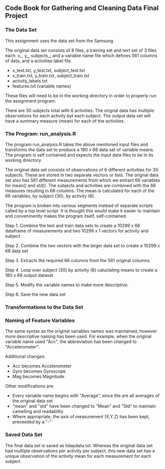 
## Code Book for Gathering and Cleaning Data Final Project

### The Data Set
This assignment uses the data set from the Samsung 

The original data set consists of 8 files, a training set and text set of 3 files each: x_, y_, subjects_; and a variable name file which defines 561 columns of data, and a activities label file.

- x_test.txt, y_test.txt, subject_test.txt
- x_train.txt, y_train.txt, subject_train.txt
- activity_labels.txt
- features.txt (variable names)

These files will need to be in the working directory in order to properly run the assignment program.

There are 30 subjects total with 6 activities.
The orignal data has multiple observations for each activity byt each subject. The output data set will have a summary measure (mean) for each of the activities.

### The Program: run_analysis.R

The program run_analysis.R takes the above mentioned input files and transforms the data set to produce a 180 x 68 data set of variable means. The program is self contained and expects the input data files to be in its working directory.

The original data set consists of observations of 6 different activities for 30 subjects.  These are stored in two separate vectors or lists.  The orignal data set also has 561 different measurements from which we extract 66 variables for mean() and std(). The subjects and activities are combined with the 66 measures resulting in 68 columns. The mean is calculated for each of the 66 variables, by subject (30), by activity (6).

The program is broken into various segments instead of separate scripts called by a top level script. It is thought this would make it easier to maintain and conveninently makes the program itself, self-contained.

Step 1. Combine the test and train data sets to create a 10299 x 66 dataframe of measurements and two 10299 x 1 vectors for activity and subject

Step 2. Combine the two vectors with the larger data set to create a 10299 x 68 data set

Step 3. Extracts the required 66 columns from the 561 original columns.

Step 4. Loop over subject (30) by activity (6) caluclating means to create a 180 x 68 output dataset

Step 5. Modify the variable names to make more descriptive.

Step 6. Save the new data set


### Transformations to the Data Set

### Naming of Feature Variables

The same syntax as the original variables names was maintained, however more descriptive naming has been
used. For example, when the original variable name used "Acc", the abbreviation has been changed
to "Accelerometer".

Additional changes:
- Acc becomes Accelerometer
- Gyro becomes Gyroscope
- Mag becomes Magnitude

Other modifications are:
- Every variable name begins with "Average", since the are all averages of the original data set
- "mean" and "std" have been changed to "Mean" and "Std" to maintain camelling and readability
- Where appropriate, the axis of measurement (X,Y,Z) has been kept, preceeded by a "-"

### Saved Data Set

The final data set is saved as tidaydata.txt.
Whereas the original data set had multiple observations per activity per subject, this new data set has a unique observation of the activity mean for each measurement for each subject.

